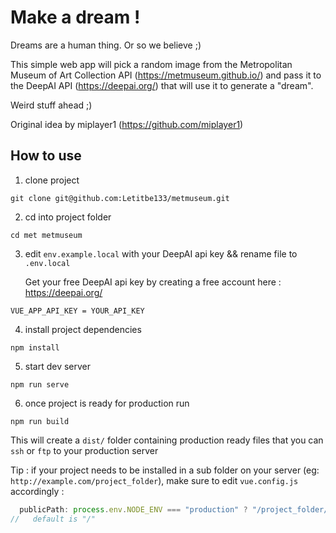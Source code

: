 # Make a dream !

Dreams are a human thing. Or so we believe ;&#41;

This simple web app will pick a random image from the Metropolitan Museum of Art Collection API (https://metmuseum.github.io/) and pass it to the DeepAI API (https://deepai.org/) that will use it to generate a "dream".

Weird stuff ahead ;&#41;

Original idea by miplayer1 (https://github.com/miplayer1)

## How to use

1. clone project

```
git clone git@github.com:Letitbe133/metmuseum.git
```

2. cd into project folder

```
cd met metmuseum
```

3. edit `env.example.local`
   with your DeepAI api key && rename file to `.env.local`

   Get your free DeepAI api key by creating a free account here : https://deepai.org/

```
VUE_APP_API_KEY = YOUR_API_KEY
```

4. install project dependencies

```
npm install
```

5. start dev server

```
npm run serve
```

6. once project is ready for production run

```
npm run build
```

This will create a `dist/` folder containing production ready files that you can `ssh` or `ftp` to your production server

Tip : if your project needs to be installed in a sub folder on your server (eg: `http://example.com/project_folder`), make sure to edit `vue.config.js` accordingly :

```js
  publicPath: process.env.NODE_ENV === "production" ? "/project_folder/" : "/",
//   default is "/"

```
